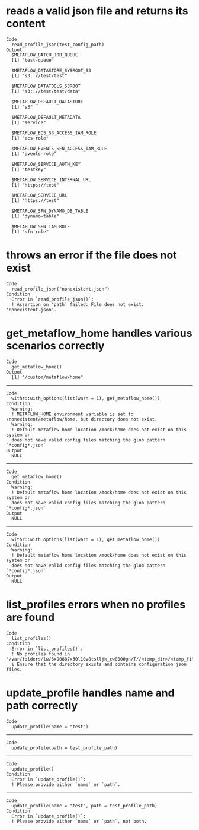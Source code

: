 # reads a valid json file and returns its content

    Code
      read_profile_json(test_config_path)
    Output
      $METAFLOW_BATCH_JOB_QUEUE
      [1] "test-queue"
      
      $METAFLOW_DATASTORE_SYSROOT_S3
      [1] "s3:://test/test"
      
      $METAFLOW_DATATOOLS_S3ROOT
      [1] "s3:://test/test/data"
      
      $METAFLOW_DEFAULT_DATASTORE
      [1] "s3"
      
      $METAFLOW_DEFAULT_METADATA
      [1] "service"
      
      $METAFLOW_ECS_S3_ACCESS_IAM_ROLE
      [1] "ecs-role"
      
      $METAFLOW_EVENTS_SFN_ACCESS_IAM_ROLE
      [1] "events-role"
      
      $METAFLOW_SERVICE_AUTH_KEY
      [1] "testkey"
      
      $METAFLOW_SERVICE_INTERNAL_URL
      [1] "https://test"
      
      $METAFLOW_SERVICE_URL
      [1] "https://test"
      
      $METAFLOW_SFN_DYNAMO_DB_TABLE
      [1] "dynamo-table"
      
      $METAFLOW_SFN_IAM_ROLE
      [1] "sfn-role"
      

# throws an error if the file does not exist

    Code
      read_profile_json("nonexistent.json")
    Condition
      Error in `read_profile_json()`:
      ! Assertion on 'path' failed: File does not exist: 'nonexistent.json'.

# get_metaflow_home handles various scenarios correctly

    Code
      get_metaflow_home()
    Output
      [1] "/custom/metaflow/home"

---

    Code
      withr::with_options(list(warn = 1), get_metaflow_home())
    Condition
      Warning:
      ! METAFLOW_HOME environment variable is set to /nonexistent/metaflow/home, but directory does not exist.
      Warning:
      ! Default metaflow home location /mock/home does not exist on this system or
      does not have valid config files matching the glob pattern `*config*.json`
    Output
      NULL

---

    Code
      get_metaflow_home()
    Condition
      Warning:
      ! Default metaflow home location /mock/home does not exist on this system or
      does not have valid config files matching the glob pattern `*config*.json`
    Output
      NULL

---

    Code
      withr::with_options(list(warn = 1), get_metaflow_home())
    Condition
      Warning:
      ! Default metaflow home location /mock/home does not exist on this system or
      does not have valid config files matching the glob pattern `*config*.json`
    Output
      NULL

# list_profiles errors when no profiles are found

    Code
      list_profiles()
    Condition
      Error in `list_profiles()`:
      ! No profiles found in '/var/folders/lw/6x90887x30l10v8tslljk_cw0000gn/T//<temp_dir>/<temp_file>'.
      i Ensure that the directory exists and contains configuration json files.

# update_profile handles name and path correctly

    Code
      update_profile(name = "test")

---

    Code
      update_profile(path = test_profile_path)

---

    Code
      update_profile()
    Condition
      Error in `update_profile()`:
      ! Please provide either `name` or `path`.

---

    Code
      update_profile(name = "test", path = test_profile_path)
    Condition
      Error in `update_profile()`:
      ! Please provide either `name` or `path`, not both.

